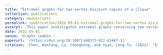 ```yaml
---
title: "Extremal graphs for two vertex-disjoint copies of a clique"
collection: publications
category: manuscripts
permalink: /publication/2022-05-01-extremal-graphs-for-two-vertex-disjoint-copies-of-a-clique
excerpt: 'This paper investigates extremal graphs concerning two vertex-disjoint copies of a clique.'
date: 2022-05-01
venue: 'Graphs Combin.'
paperurl: '[https://doi.org/10.1007/s00373-022-02467-1]'
citation: 'Chen, Wanfang, Lu, Changhong, and Yuan, Long-Tu. (2022). "Extremal graphs for two vertex-disjoint copies of a clique." \<i\>Graphs Combin.\</i\> 38(3).'
---
```


